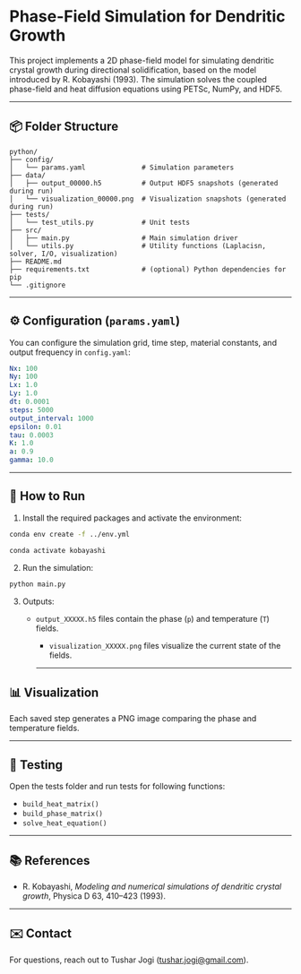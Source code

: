 # Phase-Field Simulation for Dendritic Growth

This project implements a 2D phase-field model for simulating dendritic crystal growth during directional solidification, based on the model introduced by R. Kobayashi (1993). The simulation solves the coupled phase-field and heat diffusion equations using PETSc, NumPy, and HDF5.

---

## 📦 Folder Structure

```
python/
├── config/                      
│   └── params.yaml              # Simulation parameters
├── data/                        
│   ├── output_00000.h5          # Output HDF5 snapshots (generated during run)
│   └── visualization_00000.png  # Visualization snapshots (generated during run)
├── tests/                       
│   └── test_utils.py            # Unit tests   
├── src/                    
│   ├── main.py                  # Main simulation driver 
│   └── utils.py                 # Utility functions (Laplacisn, solver, I/O, visualization)
├── README.md
├── requirements.txt             # (optional) Python dependencies for pip
└── .gitignore              
```

---

## ⚙️ Configuration (`params.yaml`)
You can configure the simulation grid, time step, material constants, and output frequency in `config.yaml`:

```yaml
Nx: 100
Ny: 100
Lx: 1.0
Ly: 1.0
dt: 0.0001
steps: 5000
output_interval: 1000
epsilon: 0.01
tau: 0.0003
K: 1.0
a: 0.9
gamma: 10.0
```

---

## 🚀 How to Run

1. Install the required packages and activate the environment:
```bash
conda env create -f ../env.yml
```
```bash
conda activate kobayashi
```

2. Run the simulation:
```bash
python main.py
```

3. Outputs:
   - `output_XXXXX.h5` files contain the phase (`p`) and temperature (`T`) fields.
      - `visualization_XXXXX.png` files visualize the current state of the fields.

      ---

## 📊 Visualization
Each saved step generates a PNG image comparing the phase and temperature fields. 

---

## 🧪 Testing
Open the tests folder and run tests for following functions:
- `build_heat_matrix()`
- `build_phase_matrix()`
- `solve_heat_equation()`

---

## 📚 References
- R. Kobayashi, *Modeling and numerical simulations of dendritic crystal growth*, Physica D 63, 410–423 (1993).

---

## ✉️ Contact
For questions, reach out to Tushar Jogi ([tushar.jogi@gmail.com](mailto:tushar.jogi@gmail.com)).

